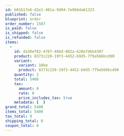 ```yaml
---
id: b01b17e6-d2e1-401a-9d04-7e9b6da61323
published: false
blueprint: order
order_number: 1587
is_paid: false
is_shipped: false
is_refunded: false
items:
  -
    id: da30ef82-476f-46bd-802a-620e74bb4307
    product: 8373c220-19f3-4452-b9d5-7f9a566bcd90
    variant:
      variant: 10km
      product: 8373c220-19f3-4452-b9d5-7f9a566bcd90
    quantity: 2
    total: 5400
    tax:
      amount: 0
      rate: 0
      price_includes_tax: true
    metadata: {  }
grand_total: 5400
items_total: 5400
tax_total: 0
shipping_total: 0
coupon_total: 0
---
```

